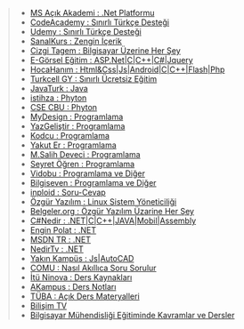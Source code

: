 > * [MS Açık Akademi    : .Net Platformu](www.acikakademi.com)
> * [CodeAcademy        : Sınırlı Türkçe Desteği](www.codeacademy.com)
> * [Udemy              : Sınırlı Türkçe Desteği](www.udemy.com)
> * [SanalKurs          : Zengin İçerik](http://sanalkurs.net/)
> * [Cizgi Tagem        : Bilgisayar Üzerine Her Şey](www.cizgi-tagem.org)
> * [E-Görsel Eğitim    : ASP.Net|C|C++|C#|Jquery](http://www.e-gorselegitim.com/)
> * [HocaHanım          : Html&Css|Js|Android|C|C++|Flash|Php](http://hocahanim.tv/)
> * [Turkcell GY        : Sınırlı Ücretsiz Eğitim](https://gelecegiyazanlar.turkcell.com.tr/)
> * [JavaTurk           : Java](http://www.javaturk.org/)
> * [istihza            : Phyton](http://belgeler.istihza.com/py3/python_hakkinda.html)
> * [CSE CBU            : Phyton](http://cse.cbu.edu.tr/~tekrei/dersler/bbgd_p/ch01.xhtml)
> * [MyDesign           : Programlama](http://www.mydesign.gen.tr/)
> * [YazGeliştir        : Programlama](http://www.yazgelistir.com/)
> * [Kodcu              : Programlama](http://kodcu.com/)
> * [Yakut Er           : Programlama](http://www.yakuter.com/)
> * [M.Salih Deveci     : Programlama](http://mehmetsalihdeveci.net/)
> * [Seyret Öğren       : Programlama](http://www.seyretogren.com/)
> * [Vidobu             : Programlama ve Diğer](http://www.vidobu.com/egitim/)
> * [Bilgiseven         : Programlama ve Diğer](http://bilgiseven.com/)
> * [inploid            : Soru-Cevap](http://www.inploid.com/)
> * [Özgür Yazılım      : Linux Sistem Yöneticiliği](http://www.ozguryazilim.com.tr/linux-sistem-yonetimi-egitimi-lsy-1)
> * [Belgeler.org       : Özgür Yazılım Üzarine Her Şey](http://www.belgeler.org/)
> * [C#Nedir            : .NET|C|C++|JAVA|Mobil|Assembly](http://www.csharpnedir.com/)
> * [Engin Polat        : .NET](http://www.enginpolat.com/)
> * [MSDN TR            : .NET](https://msdn.microsoft.com/tr-tr)
> * [NedirTv            : .NET](http://nedirtv.com/)
> * [Yakın Kampüs       : Js|AutoCAD](http://www.yakinkampus.com/)
> * [COMU               : Nasıl Akıllıca Soru Sorulur](http://docs.comu.edu.tr/howto/smart-questions.html)
> * [İtü Ninova         : Ders Kaynakları](http://ninova.itu.edu.tr/)
> * [AKampus            : Ders Notları](http://www.akampus.com/index.asp)
> * [TÜBA               : Açık Ders Materyalleri](http://www.acikders.org.tr/)
> * [Bilişim TV         ](http://bilisimtv.com/)
> * [Bilgisayar Mühendisliği Eğitiminde Kavramlar ve Dersler](http://bilgisayarkavramlari.sadievrenseker.com/)
